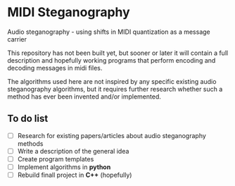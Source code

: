# MIDI Steganography
Audio steganography - using shifts in MIDI quantization as a message carrier


This repository has not been built yet, but sooner or later it will contain a full description and hopefully working programs that perform encoding and decoding messages in midi files.

The algorithms used here are not inspired by any specific existing audio steganography algorithms, but it requires further research whether such a method has ever been invented and/or implemented.

## To do list
- [ ] Research for existing papers/articles about audio steganography methods
- [ ] Write a description of the general idea
- [ ] Create program templates
- [ ] Implement algorithms in <b>python</b>
- [ ] Rebuild finall project in <b>C++</b> (hopefully)
